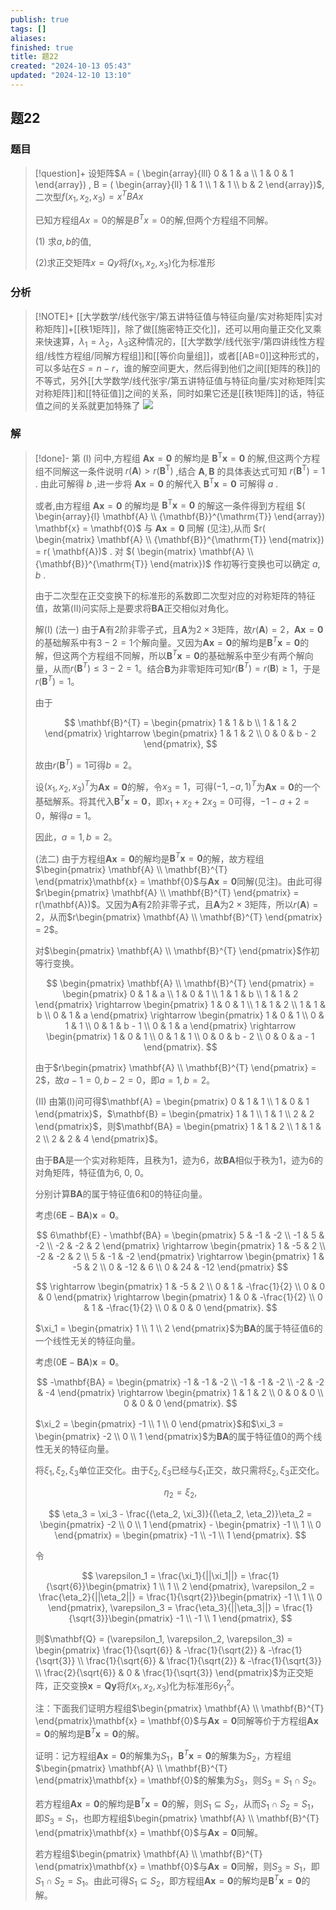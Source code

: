 ```yaml
---
publish: true
tags: []
aliases: 
finished: true
title: 题22
created: "2024-10-13 05:43"
updated: "2024-12-10 13:10"
---
```

## 题22
### 题目
> [!question]+
> 设矩阵$A = ( \begin{array}{lll} 0 & 1 & a \\ 1 & 0 & 1 \end{array}) , B = ( \begin{array}{ll} 1 & 1 \\ 1 & 1 \\ b & 2 \end{array})$,二次型$f( {{x}_{1},{x}_{2},{x}_{3}}) = {x}^{T}{BAx}$
> 
> 已知方程组${Ax} = 0$的解是${B}^{T}x = 0$的解,但两个方程组不同解。
> 
> (1) 求$a, b$的值,
> 
> (2)求正交矩阵$x = {Qy}$将$f( {{x}_{1},{x}_{2},{x}_{3}})$化为标准形
### 分析
> [!NOTE]+
> [[大学数学/线代张宇/第五讲特征值与特征向量/实对称矩阵|实对称矩阵]]+[[秩1矩阵]]，除了做[[施密特正交化]]，还可以用向量正交化叉乘来快速算，$\lambda_{1}=\lambda_{2}$，$\lambda_{3}$这种情况的，[[大学数学/线代张宇/第四讲线性方程组/线性方程组/同解方程组]]和[[等价向量组]]，或者[[AB=0]]这种形式的，可以多站在$S=n-r$，谁的解空间更大，然后得到他们之间[[矩阵的秩]]的不等式，另外[[大学数学/线代张宇/第五讲特征值与特征向量/实对称矩阵|实对称矩阵]]和[[特征值]]之间的关系，同时如果它还是[[秩1矩阵]]的话，特征值之间的关系就更加特殊了
> ![](https://img.hwenyi.live/202412102107340.webp)
### 解
> [!done]-
> 第 (I) 问中,方程组 $\mathbf{{Ax}} = \mathbf{0}$ 的解均是 ${\mathbf{B}}^{\mathrm{T}}\mathbf{x} = \mathbf{0}$ 的解,但这两个方程组不同解这一条件说明 $r( \mathbf{A})  > r( {\mathbf{B}}^{\mathrm{T}})$ ,结合 $\mathbf{A},\mathbf{B}$ 的具体表达式可知 $r( {\mathbf{B}}^{\mathrm{T}})  = 1$ . 由此可解得 $b$ ,进一步将 $\mathbf{{Ax}} = \mathbf{0}$ 的解代入 ${\mathbf{B}}^{\mathrm{T}}\mathbf{x} = \mathbf{0}$ 可解得 $a$ .
> 
> 或者,由方程组 $\mathbf{{Ax}} = \mathbf{0}$ 的解均是 ${\mathbf{B}}^{\mathrm{T}}\mathbf{x} = \mathbf{0}$ 的解这一条件得到方程组 $( \begin{array}{l} \mathbf{A} \\  {\mathbf{B}}^{\mathrm{T}} \end{array}) \mathbf{x} = \mathbf{0}$ 与 $\mathbf{{Ax}} = \mathbf{0}$ 同解 (见注),从而 $r( \begin{matrix} \mathbf{A} \\  {\mathbf{B}}^{\mathrm{T}} \end{matrix})  = r( \mathbf{A})$ . 对 $( \begin{matrix} \mathbf{A} \\  {\mathbf{B}}^{\mathrm{T}} \end{matrix})$ 作初等行变换也可以确定 $a, b$ .
> 
> 由于二次型在正交变换下的标准形的系数即二次型对应的对称矩阵的特征值，故第(II)问实际上是要求将$\mathbf{BA}$正交相似对角化。
> 
> 解(I) (法一) 由于$\mathbf{A}$有2阶非零子式，且$\mathbf{A}$为$2 \times 3$矩阵，故$r(\mathbf{A}) = 2$，$\mathbf{Ax} = \mathbf{0}$的基础解系中有$3 - 2 = 1$个解向量。又因为$\mathbf{Ax} = \mathbf{0}$的解均是$\mathbf{B}^{T}\mathbf{x} = \mathbf{0}$的解，但这两个方程组不同解，所以$\mathbf{B}^{T}\mathbf{x} = \mathbf{0}$的基础解系中至少有两个解向量，从而$r(\mathbf{B}^{T}) \leq 3 - 2 = 1$。结合$\mathbf{B}$为非零矩阵可知$r(\mathbf{B}^{T}) = r(\mathbf{B}) \geq 1$，于是$r(\mathbf{B}^{T}) = 1$。
> 
> 由于
> 
> $$
> \mathbf{B}^{T} = \begin{pmatrix} 1 & 1 & b \\ 1 & 1 & 2 \end{pmatrix} \rightarrow \begin{pmatrix} 1 & 1 & 2 \\ 0 & 0 & b - 2 \end{pmatrix},
> $$
> 
> 故由$r(\mathbf{B}^{T}) = 1$可得$b = 2$。
> 
> 设$(x_1, x_2, x_3)^{T}$为$\mathbf{Ax} = \mathbf{0}$的解，令$x_3 = 1$，可得$(-1, -a, 1)^{T}$为$\mathbf{Ax} = \mathbf{0}$的一个基础解系。将其代入$\mathbf{B}^{T}\mathbf{x} = \mathbf{0}$，即$x_1 + x_2 + 2x_3 = 0$可得，$-1 - a + 2 = 0$，解得$a = 1$。
> 
> 因此，$a = 1, b = 2$。
> 
> (法二) 由于方程组$\mathbf{Ax} = \mathbf{0}$的解均是$\mathbf{B}^{T}\mathbf{x} = \mathbf{0}$的解，故方程组$\begin{pmatrix} \mathbf{A} \\ \mathbf{B}^{T} \end{pmatrix}\mathbf{x} = \mathbf{0}$与$\mathbf{Ax} = \mathbf{0}$同解(见注)。由此可得$r\begin{pmatrix} \mathbf{A} \\ \mathbf{B}^{T} \end{pmatrix} = r(\mathbf{A})$。又因为$\mathbf{A}$有2阶非零子式，且$\mathbf{A}$为$2 \times 3$矩阵，所以$r(\mathbf{A}) = 2$，从而$r\begin{pmatrix} \mathbf{A} \\ \mathbf{B}^{T} \end{pmatrix} = 2$。
> 
> 对$\begin{pmatrix} \mathbf{A} \\ \mathbf{B}^{T} \end{pmatrix}$作初等行变换。
> 
> $$
> \begin{pmatrix} \mathbf{A} \\ \mathbf{B}^{T} \end{pmatrix} = \begin{pmatrix} 0 & 1 & a \\ 1 & 0 & 1 \\ 1 & 1 & b \\ 1 & 1 & 2 \end{pmatrix} \rightarrow \begin{pmatrix} 1 & 0 & 1 \\ 1 & 1 & 2 \\ 1 & 1 & b \\ 0 & 1 & a \end{pmatrix} \rightarrow \begin{pmatrix} 1 & 0 & 1 \\ 0 & 1 & 1 \\ 0 & 1 & b - 1 \\ 0 & 1 & a \end{pmatrix} \rightarrow \begin{pmatrix} 1 & 0 & 1 \\ 0 & 1 & 1 \\ 0 & 0 & b - 2 \\ 0 & 0 & a - 1 \end{pmatrix}.
> $$
> 
> 由于$r\begin{pmatrix} \mathbf{A} \\ \mathbf{B}^{T} \end{pmatrix} = 2$，故$a - 1 = 0, b - 2 = 0$，即$a = 1, b = 2$。
> 
> (II) 由第(I)问可得$\mathbf{A} = \begin{pmatrix} 0 & 1 & 1 \\ 1 & 0 & 1 \end{pmatrix}$，$\mathbf{B} = \begin{pmatrix} 1 & 1 \\ 1 & 1 \\ 2 & 2 \end{pmatrix}$，则$\mathbf{BA} = \begin{pmatrix} 1 & 1 & 2 \\ 1 & 1 & 2 \\ 2 & 2 & 4 \end{pmatrix}$。
> 
> 由于$\mathbf{BA}$是一个实对称矩阵，且秩为1，迹为6，故$\mathbf{BA}$相似于秩为1，迹为6的对角矩阵，特征值为6, 0, 0。
> 
> 分别计算$\mathbf{BA}$的属于特征值6和0的特征向量。
> 
> 考虑$(6\mathbf{E} - \mathbf{BA})\mathbf{x} = \mathbf{0}$。
> 
> $$
> 6\mathbf{E} - \mathbf{BA} = \begin{pmatrix} 5 & -1 & -2 \\ -1 & 5 & -2 \\ -2 & -2 & 2 \end{pmatrix} \rightarrow \begin{pmatrix} 1 & -5 & 2 \\ -2 & -2 & 2 \\ 5 & -1 & -2 \end{pmatrix} \rightarrow \begin{pmatrix} 1 & -5 & 2 \\ 0 & -12 & 6 \\ 0 & 24 & -12 \end{pmatrix}
> $$
> 
> $$
> \rightarrow \begin{pmatrix} 1 & -5 & 2 \\ 0 & 1 & -\frac{1}{2} \\ 0 & 0 & 0 \end{pmatrix} \rightarrow \begin{pmatrix} 1 & 0 & -\frac{1}{2} \\ 0 & 1 & -\frac{1}{2} \\ 0 & 0 & 0 \end{pmatrix}.
> $$
> 
> $\xi_1 = \begin{pmatrix} 1 \\ 1 \\ 2 \end{pmatrix}$为$\mathbf{BA}$的属于特征值6的一个线性无关的特征向量。
> 
> 考虑$(0\mathbf{E} - \mathbf{BA})\mathbf{x} = \mathbf{0}$。
> 
> $$
> -\mathbf{BA} = \begin{pmatrix} -1 & -1 & -2 \\ -1 & -1 & -2 \\ -2 & -2 & -4 \end{pmatrix} \rightarrow \begin{pmatrix} 1 & 1 & 2 \\ 0 & 0 & 0 \\ 0 & 0 & 0 \end{pmatrix}.
> $$
> 
> $\xi_2 = \begin{pmatrix} -1 \\ 1 \\ 0 \end{pmatrix}$和$\xi_3 = \begin{pmatrix} -2 \\ 0 \\ 1 \end{pmatrix}$为$\mathbf{BA}$的属于特征值0的两个线性无关的特征向量。
> 
> 将$\xi_1, \xi_2, \xi_3$单位正交化。由于$\xi_2, \xi_3$已经与$\xi_1$正交，故只需将$\xi_2, \xi_3$正交化。
> 
> $$
> \eta_2 = \xi_2,
> $$
> 
> $$
> \eta_3 = \xi_3 - \frac{(\eta_2, \xi_3)}{(\eta_2, \eta_2)}\eta_2 = \begin{pmatrix} -2 \\ 0 \\ 1 \end{pmatrix} - \begin{pmatrix} -1 \\ 1 \\ 0 \end{pmatrix} = \begin{pmatrix} -1 \\ -1 \\ 1 \end{pmatrix}.
> $$
> 
> 令
> 
> $$
> \varepsilon_1 = \frac{\xi_1}{||\xi_1||} = \frac{1}{\sqrt{6}}\begin{pmatrix} 1 \\ 1 \\ 2 \end{pmatrix}, \varepsilon_2 = \frac{\eta_2}{||\eta_2||} = \frac{1}{\sqrt{2}}\begin{pmatrix} -1 \\ 1 \\ 0 \end{pmatrix}, \varepsilon_3 = \frac{\eta_3}{||\eta_3||} = \frac{1}{\sqrt{3}}\begin{pmatrix} -1 \\ -1 \\ 1 \end{pmatrix},
> $$
> 
> 则$\mathbf{Q} = (\varepsilon_1, \varepsilon_2, \varepsilon_3) = \begin{pmatrix} \frac{1}{\sqrt{6}} & -\frac{1}{\sqrt{2}} & -\frac{1}{\sqrt{3}} \\ \frac{1}{\sqrt{6}} & \frac{1}{\sqrt{2}} & -\frac{1}{\sqrt{3}} \\ \frac{2}{\sqrt{6}} & 0 & \frac{1}{\sqrt{3}} \end{pmatrix}$为正交矩阵，正交变换$\mathbf{x} = \mathbf{Qy}$将$f(x_1, x_2, x_3)$化为标准形$6y_1^2$。
> 
> 注：下面我们证明方程组$\begin{pmatrix} \mathbf{A} \\ \mathbf{B}^{T} \end{pmatrix}\mathbf{x} = \mathbf{0}$与$\mathbf{Ax} = \mathbf{0}$同解等价于方程组$\mathbf{Ax} = \mathbf{0}$的解均是$\mathbf{B}^{T}\mathbf{x} = \mathbf{0}$的解。
> 
> 证明：记方程组$\mathbf{Ax} = \mathbf{0}$的解集为$S_1$，$\mathbf{B}^{T}\mathbf{x} = \mathbf{0}$的解集为$S_2$，方程组$\begin{pmatrix} \mathbf{A} \\ \mathbf{B}^{T} \end{pmatrix}\mathbf{x} = \mathbf{0}$的解集为$S_3$，则$S_3 = S_1 \cap S_2$。
> 
> 若方程组$\mathbf{Ax} = \mathbf{0}$的解均是$\mathbf{B}^{T}\mathbf{x} = \mathbf{0}$的解，则$S_1 \subseteq S_2$，从而$S_1 \cap S_2 = S_1$，即$S_3 = S_1$，也即方程组$\begin{pmatrix} \mathbf{A} \\ \mathbf{B}^{T} \end{pmatrix}\mathbf{x} = \mathbf{0}$与$\mathbf{Ax} = \mathbf{0}$同解。
> 
> 若方程组$\begin{pmatrix} \mathbf{A} \\ \mathbf{B}^{T} \end{pmatrix}\mathbf{x} = \mathbf{0}$与$\mathbf{Ax} = \mathbf{0}$同解，则$S_3 = S_1$，即$S_1 \cap S_2 = S_1$。由此可得$S_1 \subseteq S_2$，即方程组$\mathbf{Ax} = \mathbf{0}$的解均是$\mathbf{B}^{T}\mathbf{x} = \mathbf{0}$的解。